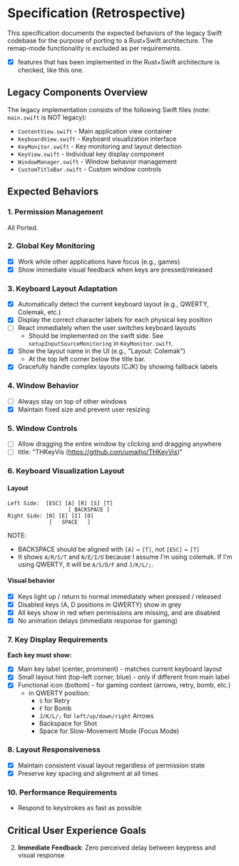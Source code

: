 # Specification (Retrospective)

This specification documents the expected behaviors of the legacy Swift codebase
for the purpose of porting to a Rust+Swift architecture. The remap-mode
functionality is excluded as per requirements.

- [x] features that has been implemented in the Rust+Swift architecture is
      checked, like this one.

## Legacy Components Overview

The legacy implementation consists of the following Swift files (note:
`main.swift` is NOT legacy):

- `ContentView.swift` - Main application view container
- `KeyboardView.swift` - Keyboard visualization interface
- `KeyMonitor.swift` - Key monitoring and layout detection
- `KeyView.swift` - Individual key display component
- `WindowManager.swift` - Window behavior management
- `CustomTitleBar.swift` - Custom window controls

## Expected Behaviors

### 1. Permission Management

All Ported.

### 2. Global Key Monitoring

- [x] Work while other applications have focus (e.g., games)
- [x] Show immediate visual feedback when keys are pressed/released

### 3. Keyboard Layout Adaptation

- [x] Automatically detect the current keyboard layout (e.g., QWERTY, Colemak,
      etc.)
- [x] Display the correct character labels for each physical key position
- [ ] React immediately when the user switches keyboard layouts
  - Should be implemented on the swift side. See `setupInputSourceMonitoring` in
    `KeyMonitor.swift`.
- [x] Show the layout name in the UI (e.g., "Layout: Colemak")
  - At the top left corner below the title bar.
- [x] Gracefully handle complex layouts (CJK) by showing fallback labels

### 4. Window Behavior

- [ ] Always stay on top of other windows
- [x] Maintain fixed size and prevent user resizing

### 5. Window Controls

- [ ] Allow dragging the entire window by clicking and dragging anywhere
- [ ] title: "THKeyVis (https://github.com/umajho/THKeyVis)"

### 6. Keyboard Visualization Layout

#### Layout

```
Left Side:  [ESC] [A] [R] [S] [T]
                   [ BACKSPACE ]
Right Side: [N] [E] [I] [O]
             [   SPACE   ]
```

NOTE:

- BACKSPACE should be aligned with `[A]` ~ `[T]`, not `[ESC]` ~ `[T]`
- It shows `A/R/S/T` and `N/E/I/O` because I assume I'm using colemak. If I'm
  using QWERTY, it will be `A/S/D/F` and `J/K/L/;`.

#### Visual behavior

- [x] Keys light up / return to normal immediately when pressed / released
- [x] Disabled keys (A, D positions in QWERTY) show in grey
- [x] All keys show in red when permissions are missing, and are disabled
- [x] No animation delays (immediate response for gaming)

### 7. Key Display Requirements

**Each key must show:**

- [x] Main key label (center, prominent) - matches current keyboard layout
- [x] Small layout hint (top-left corner, blue) - only if different from main
      label
- [x] Functional icon (bottom) - for gaming context (arrows, retry, bomb, etc.)
  - in QWERTY position:
    - `S` for Retry
    - `F` for Bomb
    - `J/K/L/;` for `left/up/down/right` Arrows
    - Backspace for Shot
    - Space for Slow-Movement Mode (Focus Mode)

### 8. Layout Responsiveness

- [x] Maintain consistent visual layout regardless of permission state
- [x] Preserve key spacing and alignment at all times

### 10. Performance Requirements

- Respond to keystrokes as fast as possible

## Critical User Experience Goals

2. **Immediate Feedback**: Zero perceived delay between keypress and visual
   response
